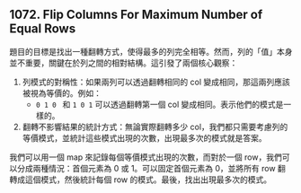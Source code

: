 ## 1072. Flip Columns For Maximum Number of Equal Rows

題目的目標是找出一種翻轉方式，使得最多的列完全相等。然而，列的「值」本身並不重要，關鍵在於列之間的相對結構。這引發了兩個核心觀察：

1. 列模式的對稱性：如果兩列可以透過翻轉相同的 col 變成相同，那這兩列應該被視為等價的。例如：
     * `0 1 0 ` 和 `1 0 1` 可以透過翻轉第一個 col 變成相同。表示他們的模式是一樣的。
2. 翻轉不影響結果的統計方式：無論實際翻轉多少 col，我們都只需要考慮列的等價模式，並統計這些模式出現的次數，出現最多次的模式就是答案。

我們可以用一個 map 來記錄每個等價模式出現的次數，而對於一個 row，我們可以分成兩種情況：首個元素為 0 或 1。可以固定首個元素為 0，並將所有 row 翻轉成這個模式，然後統計每個 row 的模式。最後，找出出現最多次的模式。
